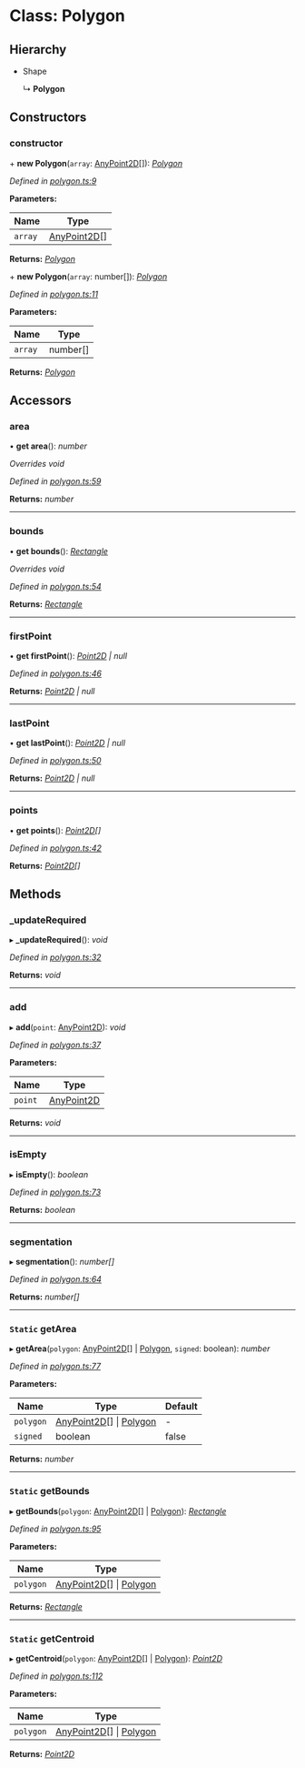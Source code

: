 # Class: Polygon

## Hierarchy

* Shape

  ↳ **Polygon**

## Constructors

###  constructor

\+ **new Polygon**(`array`: [AnyPoint2D](../modules/_point_.md#anypoint2d)[]): *[Polygon](_polygon_.polygon.md)*

*Defined in [polygon.ts:9](https://github.com/datatorch/geometry.js/blob/1f79f7e/src/polygon.ts#L9)*

**Parameters:**

Name | Type |
------ | ------ |
`array` | [AnyPoint2D](../modules/_point_.md#anypoint2d)[] |

**Returns:** *[Polygon](_polygon_.polygon.md)*

\+ **new Polygon**(`array`: number[]): *[Polygon](_polygon_.polygon.md)*

*Defined in [polygon.ts:11](https://github.com/datatorch/geometry.js/blob/1f79f7e/src/polygon.ts#L11)*

**Parameters:**

Name | Type |
------ | ------ |
`array` | number[] |

**Returns:** *[Polygon](_polygon_.polygon.md)*

## Accessors

###  area

• **get area**(): *number*

*Overrides void*

*Defined in [polygon.ts:59](https://github.com/datatorch/geometry.js/blob/1f79f7e/src/polygon.ts#L59)*

**Returns:** *number*

___

###  bounds

• **get bounds**(): *[Rectangle](_rectangle_.rectangle.md)*

*Overrides void*

*Defined in [polygon.ts:54](https://github.com/datatorch/geometry.js/blob/1f79f7e/src/polygon.ts#L54)*

**Returns:** *[Rectangle](_rectangle_.rectangle.md)*

___

###  firstPoint

• **get firstPoint**(): *[Point2D](_point_.point2d.md) | null*

*Defined in [polygon.ts:46](https://github.com/datatorch/geometry.js/blob/1f79f7e/src/polygon.ts#L46)*

**Returns:** *[Point2D](_point_.point2d.md) | null*

___

###  lastPoint

• **get lastPoint**(): *[Point2D](_point_.point2d.md) | null*

*Defined in [polygon.ts:50](https://github.com/datatorch/geometry.js/blob/1f79f7e/src/polygon.ts#L50)*

**Returns:** *[Point2D](_point_.point2d.md) | null*

___

###  points

• **get points**(): *[Point2D](_point_.point2d.md)[]*

*Defined in [polygon.ts:42](https://github.com/datatorch/geometry.js/blob/1f79f7e/src/polygon.ts#L42)*

**Returns:** *[Point2D](_point_.point2d.md)[]*

## Methods

###  _updateRequired

▸ **_updateRequired**(): *void*

*Defined in [polygon.ts:32](https://github.com/datatorch/geometry.js/blob/1f79f7e/src/polygon.ts#L32)*

**Returns:** *void*

___

###  add

▸ **add**(`point`: [AnyPoint2D](../modules/_point_.md#anypoint2d)): *void*

*Defined in [polygon.ts:37](https://github.com/datatorch/geometry.js/blob/1f79f7e/src/polygon.ts#L37)*

**Parameters:**

Name | Type |
------ | ------ |
`point` | [AnyPoint2D](../modules/_point_.md#anypoint2d) |

**Returns:** *void*

___

###  isEmpty

▸ **isEmpty**(): *boolean*

*Defined in [polygon.ts:73](https://github.com/datatorch/geometry.js/blob/1f79f7e/src/polygon.ts#L73)*

**Returns:** *boolean*

___

###  segmentation

▸ **segmentation**(): *number[]*

*Defined in [polygon.ts:64](https://github.com/datatorch/geometry.js/blob/1f79f7e/src/polygon.ts#L64)*

**Returns:** *number[]*

___

### `Static` getArea

▸ **getArea**(`polygon`: [AnyPoint2D](../modules/_point_.md#anypoint2d)[] | [Polygon](_polygon_.polygon.md), `signed`: boolean): *number*

*Defined in [polygon.ts:77](https://github.com/datatorch/geometry.js/blob/1f79f7e/src/polygon.ts#L77)*

**Parameters:**

Name | Type | Default |
------ | ------ | ------ |
`polygon` | [AnyPoint2D](../modules/_point_.md#anypoint2d)[] &#124; [Polygon](_polygon_.polygon.md) | - |
`signed` | boolean | false |

**Returns:** *number*

___

### `Static` getBounds

▸ **getBounds**(`polygon`: [AnyPoint2D](../modules/_point_.md#anypoint2d)[] | [Polygon](_polygon_.polygon.md)): *[Rectangle](_rectangle_.rectangle.md)*

*Defined in [polygon.ts:95](https://github.com/datatorch/geometry.js/blob/1f79f7e/src/polygon.ts#L95)*

**Parameters:**

Name | Type |
------ | ------ |
`polygon` | [AnyPoint2D](../modules/_point_.md#anypoint2d)[] &#124; [Polygon](_polygon_.polygon.md) |

**Returns:** *[Rectangle](_rectangle_.rectangle.md)*

___

### `Static` getCentroid

▸ **getCentroid**(`polygon`: [AnyPoint2D](../modules/_point_.md#anypoint2d)[] | [Polygon](_polygon_.polygon.md)): *[Point2D](_point_.point2d.md)*

*Defined in [polygon.ts:112](https://github.com/datatorch/geometry.js/blob/1f79f7e/src/polygon.ts#L112)*

**Parameters:**

Name | Type |
------ | ------ |
`polygon` | [AnyPoint2D](../modules/_point_.md#anypoint2d)[] &#124; [Polygon](_polygon_.polygon.md) |

**Returns:** *[Point2D](_point_.point2d.md)*
